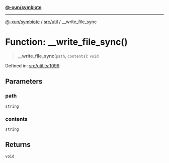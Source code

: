 [**@-xun/symbiote**](../../../README.md)

***

[@-xun/symbiote](../../../README.md) / [src/util](../README.md) / \_\_write\_file\_sync

# Function: \_\_write\_file\_sync()

> **\_\_write\_file\_sync**(`path`, `contents`): `void`

Defined in: [src/util.ts:1099](https://github.com/Xunnamius/symbiote/blob/ed48d0dc6e3c473abf99750adfa07c536cba0e98/src/util.ts#L1099)

## Parameters

### path

`string`

### contents

`string`

## Returns

`void`
